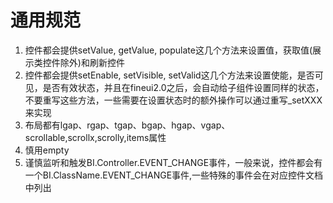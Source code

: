 # 通用规范
1. 控件都会提供setValue, getValue, populate这几个方法来设置值，获取值(展示类控件除外)和刷新控件
2. 控件都会提供setEnable, setVisible, setValid这几个方法来设置使能，是否可见，是否有效状态，并且在fineui2.0之后，会自动给子组件设置同样的状态，不要重写这些方法，一些需要在设置状态时的额外操作可以通过重写_setXXX来实现
3. 布局都有lgap、rgap、tgap、bgap、hgap、vgap、scrollable,scrollx,scrolly,items属性
3. 慎用empty
4. 谨慎监听和触发BI.Controller.EVENT_CHANGE事件，一般来说，控件都会有一个BI.ClassName.EVENT_CHANGE事件,一些特殊的事件会在对应控件文档中列出